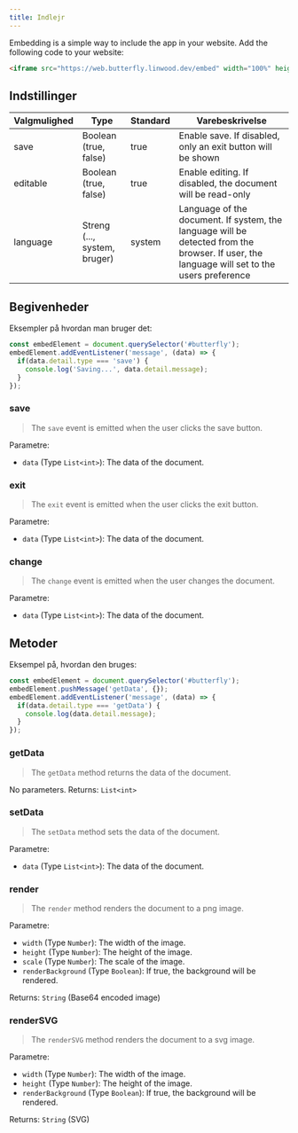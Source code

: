 ```yaml
---
title: Indlejr
---
```


Embedding is a simple way to include the app in your website.
Add the following code to your website:

```html
<iframe src="https://web.butterfly.linwood.dev/embed" width="100%" height="500px" allowtransparency="true"></iframe>
```

## Indstillinger

| Valgmulighed | Type                                                                                            | Standard | Varebeskrivelse                                                                                                                                                             |
| ------------ | ----------------------------------------------------------------------------------------------- | -------- | --------------------------------------------------------------------------------------------------------------------------------------------------------------------------- |
| save         | Boolean (true, false)                                                        | true     | Enable save. If disabled, only an exit button will be shown                                                                                                 |
| editable     | Boolean (true, false)                                                        | true     | Enable editing. If disabled, the document will be read-only                                                                                                 |
| language     | Streng (..., system, bruger) | system   | Language of the document. If system, the language will be detected from the browser. If user, the language will set to the users preference |

## Begivenheder

Eksempler på hvordan man bruger det:

```javascript
const embedElement = document.querySelector('#butterfly');
embedElement.addEventListener('message', (data) => {
  if(data.detail.type === 'save') {
    console.log('Saving...', data.detail.message);
  }
});
```

### save

> The `save` event is emitted when the user clicks the save button.

Parametre:

- `data` (Type `List<int>`): The data of the document.

### exit

> The `exit` event is emitted when the user clicks the exit button.

Parametre:

- `data` (Type `List<int>`): The data of the document.

### change

> The `change` event is emitted when the user changes the document.

Parametre:

- `data` (Type `List<int>`): The data of the document.

## Metoder

Eksempel på, hvordan den bruges:

```javascript
const embedElement = document.querySelector('#butterfly');
embedElement.pushMessage('getData', {});
embedElement.addEventListener('message', (data) => {
  if(data.detail.type === 'getData') {
    console.log(data.detail.message);
  }
});
```

### getData

> The `getData` method returns the data of the document.

No parameters.
Returns: `List<int>`

### setData

> The `setData` method sets the data of the document.

Parametre:

- `data` (Type `List<int>`): The data of the document.

### render

> The `render` method renders the document to a png image.

Parametre:

- `width` (Type `Number`): The width of the image.
- `height` (Type `Number`): The height of the image.
- `scale` (Type `Number`): The scale of the image.
- `renderBackground` (Type `Boolean`): If true, the background will be rendered.

Returns: `String` (Base64 encoded image)

### renderSVG

> The `renderSVG` method renders the document to a svg image.

Parametre:

- `width` (Type `Number`): The width of the image.
- `height` (Type `Number`): The height of the image.
- `renderBackground` (Type `Boolean`): If true, the background will be rendered.

Returns: `String` (SVG)
